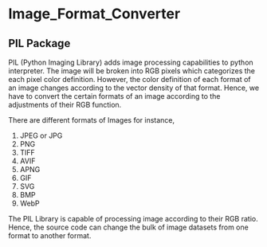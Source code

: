 # Image_Format_Converter
## PIL Package
PIL (Python Imaging Library) adds image processing capabilities to python interpreter. The image will be broken into RGB pixels which categorizes the each pixel color definition. However, the color definition of each format of an image changes according to the vector density of that format. Hence, we have to convert the certain formats of an image according to the adjustments of their RGB function. 

There are different formats of Images for instance,
1. JPEG or JPG
2. PNG
3. TIFF
4. AVIF 
5. APNG
6. GIF
7. SVG
8. BMP
9. WebP

The PIL Library is capable of processing image according to their RGB ratio. Hence, the source code can change the bulk of image datasets from one format to another format.
